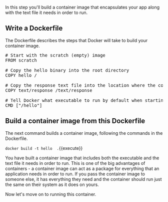 In this step you'll build a container image that encapsulates your app along with the text file it needs in order to run.

## Write a Dockerfile

The Dockerfile describes the steps that Docker will take to build your container image.

<pre class="file" data-filename="Dockerfile" data-target="replace">
# Start with the scratch (empty) image
FROM scratch

# Copy the hello binary into the root directory
COPY hello /

# Copy the response text file into the location where the container expects it to be
COPY text/response /text/response

# Tell Docker what executable to run by default when starting this container
CMD ["/hello"]
</pre>

## Build a container image from this Dockerfile

The next command builds a container image, following the commands in the Dockerfile.

`docker build -t hello  .`{{execute}}

You have built a container image that includes both the executable and the text file it needs in order to run. This is one of the big advantages of containers - a container image can act as a package for everything that an application needs in order to run. If you pass the container image to someone else, it has everything they need and the container should run just the same on their system as it does on yours.

Now let's move on to running this container.

